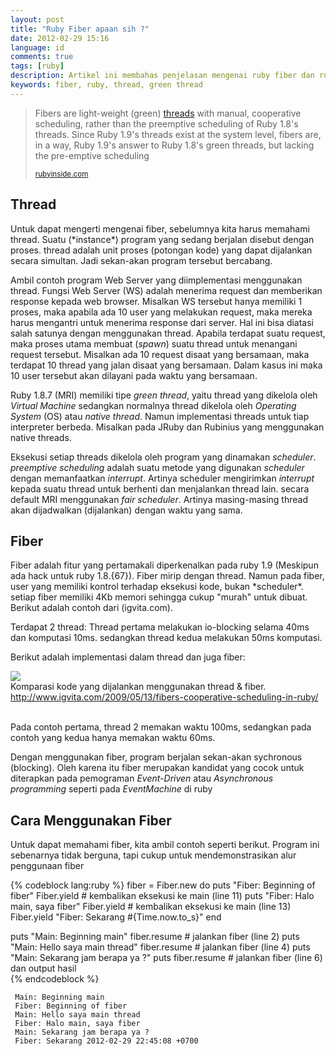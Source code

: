 ```yaml
---
layout: post
title: "Ruby Fiber apaan sih ?"
date: 2012-02-29 15:16
language: id
comments: true
tags: [ruby]
description: Artikel ini membahas penjelasan mengenai ruby fiber dan ruby thread. Fiber yang digunakan pada ruby 1.9
keywords: fiber, ruby, thread, green thread
---
```

<blockquote>
  <p>
    Fibers are light-weight (green) <a href="http://en.wikipedia.org/wiki/Thread_(computing)" alt="wiki Thread (Computing)">
      threads</a> with manual, cooperative scheduling, rather than the preemptive scheduling 
    of Ruby 1.8's threads. Since Ruby 1.9's threads exist at the system level, fibers are, in a way, 
    Ruby 1.9's answer to Ruby 1.8's green threads, but lacking the pre-emptive scheduling
  </p>
  <small>
    <a href="http://www.rubyinside.com/ruby-fibers-8-useful-reads-on-rubys-new-concurrency-feature-1769.html">
      rubyinside.com
    </a>
  </small>
</blockquote>

<h2>Thread</h2>
Untuk dapat mengerti mengenai fiber, sebelumnya kita harus memahami thread. Suatu (*instance*) program yang sedang berjalan
disebut dengan proses. thread adalah unit proses (potongan kode) yang dapat dijalankan secara simultan. Jadi sekan-akan
program tersebut bercabang. 

Ambil contoh program Web Server yang diimplementasi menggunakan thread. Fungsi Web Server (WS) adalah menerima request dan 
memberikan response kepada web browser. Misalkan WS tersebut hanya memiliki 1 proses, maka apabila ada 10 user yang melakukan
request, maka mereka harus mengantri untuk menerima response dari server. Hal ini bisa diatasi salah satunya dengan menggunakan
thread. Apabila terdapat suatu request, maka proses utama membuat (*spawn*) suatu thread untuk menangani request tersebut.
Misalkan ada 10 request disaat yang bersamaan, maka terdapat 10 thread yang jalan disaat yang bersamaan. Dalam kasus ini
maka 10 user tersebut akan dilayani pada waktu yang bersamaan.

Ruby 1.8.7 (MRI) memiliki tipe *green thread*, yaitu thread yang dikelola oleh *Virtual Machine* sedangkan normalnya thread
dikelola oleh *Operating System* (OS) atau *native thread*. Namun implementasi threads untuk tiap interpreter berbeda. Misalkan 
pada JRuby dan Rubinius yang menggunakan native threads.

Eksekusi setiap threads dikelola oleh program yang dinamakan *scheduler*. *preemptive scheduling* adalah suatu metode 
yang digunakan *scheduler* dengan memanfaatkan *interrupt*. Artinya scheduler mengirimkan *interrupt* kepada suatu thread 
untuk berhenti dan menjalankan thread lain. secara default MRI menggunakan *fair scheduler*. Artinya masing-masing thread 
akan dijadwalkan (dijalankan) dengan waktu yang sama.

<h2>Fiber</h2>
Fiber adalah fitur yang pertamakali diperkenalkan pada ruby 1.9 (Meskipun ada hack untuk ruby 1.8.{67}). 
Fiber mirip dengan thread. Namun pada fiber, user yang memiliki kontrol terhadap eksekusi kode, bukan *scheduler*. 
setiap fiber memiliki 4Kb memori sehingga cukup "murah" untuk dibuat. Berikut adalah contoh dari (igvita.com). 

Terdapat 2 thread: Thread pertama melakukan io-blocking selama 40ms dan komputasi 10ms. sedangkan 
thread kedua melakukan 50ms komputasi.

Berikut adalah implementasi dalam thread dan juga fiber:
<div class="thumbnail">
  <img src="http://www.igvita.com/posts/09/fibers-vs-threads.png"></img>
  <div class="caption">
    Komparasi kode yang dijalankan menggunakan thread & fiber. 
    <a href="http://www.igvita.com/2009/05/13/fibers-cooperative-scheduling-in-ruby/">http://www.igvita.com/2009/05/13/fibers-cooperative-scheduling-in-ruby/</a>
  </div>
</div><br/>

Pada contoh pertama, thread 2 memakan waktu 100ms, sedangkan pada contoh yang kedua hanya memakan waktu 60ms.

Dengan menggunakan fiber, program berjalan sekan-akan sychronous (blocking). Oleh karena itu fiber 
merupakan kandidat yang cocok untuk diterapkan pada pemograman *Event-Driven* atau *Asynchronous programming* seperti
pada *EventMachine* di ruby

<h2>Cara Menggunakan Fiber</h2>
Untuk dapat memahami fiber, kita ambil contoh seperti berikut. Program ini sebenarnya tidak berguna, tapi cukup untuk
mendemonstrasikan alur penggunaan fiber

{% codeblock lang:ruby %}
  fiber = Fiber.new do
    puts "Fiber: Beginning of fiber" 
    Fiber.yield # kembalikan eksekusi ke main (line 11)
    puts "Fiber: Halo main, saya fiber" 
    Fiber.yield # kembalikan eksekusi ke main (line 13)
    Fiber.yield "Fiber: Sekarang #{Time.now.to_s}"
  end

  puts "Main: Beginning main" 
  fiber.resume # jalankan fiber (line 2)
  puts "Main: Hello saya main thread" 
  fiber.resume # jalankan fiber (line 4)
  puts "Main: Sekarang jam berapa ya ?"
  puts fiber.resume # jalankan fiber (line 6) dan output hasil  
{% endcodeblock %}

     Main: Beginning main
     Fiber: Beginning of fiber
     Main: Hello saya main thread
     Fiber: Halo main, saya fiber
     Main: Sekarang jam berapa ya ?
     Fiber: Sekarang 2012-02-29 22:45:08 +0700